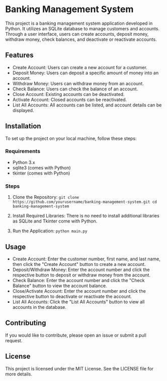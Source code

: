# Banking Management System
This project is a banking management system application developed in Python. It utilizes an SQLite database to manage customers and accounts. Through a user interface, users can create accounts, deposit money, withdraw money, check balances, and deactivate or reactivate accounts.

## Features
- Create Account: Users can create a new account for a customer.
- Deposit Money: Users can deposit a specific amount of money into an account.
- Withdraw Money: Users can withdraw money from an account.
- Check Balance: Users can check the balance of an account.
- Close Account: Existing accounts can be deactivated.
- Activate Account: Closed accounts can be reactivated.
- List All Accounts: All accounts can be listed, and account details can be displayed.

## Installation
To set up the project on your local machine, follow these steps:
### Requirements
- Python 3.x
- sqlite3 (comes with Python)
- tkinter (comes with Python)

### Steps
1. Clone the Repository:
`git clone https://github.com/yourusername/banking-management-system.git
cd banking-management-system`

2. Install Required Libraries:
 There is no need to install additional libraries as SQLite and Tkinter come with Python.
3. Run the Application:
   `python main.py`
## Usage
- Create Account: Enter the customer number, first name, and last name, then click the "Create Account" button to create a new account.
- Deposit/Withdraw Money: Enter the account number and click the respective button to deposit or withdraw money from the account.
- Check Balance: Enter the account number and click the "Check Balance" button to view the account balance.
- Close/Activate Account: Enter the account number and click the respective button to deactivate or reactivate the account.
- List All Accounts: Click the "List All Accounts" button to view all accounts in the database.

## Contributing
If you would like to contribute, please open an issue or submit a pull request.

## License
This project is licensed under the MIT License. See the LICENSE file for more details.

